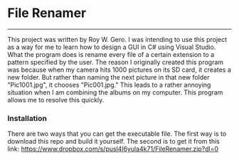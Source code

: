 # File Renamer
----
This project was written by Roy W. Gero. I was intending to use this project as a way for me to learn how to design a GUI in C# using Visual Studio. What the program does is rename every file of a certain extension to a pattern specified by the user. The reason I originally created this program was because when my camera hits 1000 pictures on its SD card, it creates a new folder. But rather than naming the next picture in that new folder "Pic1001.jpg", it chooses "Pic001.jpg." This leads to a rather annoying situation when I am combining the albums on my computer. This program allows me to resolve this quickly.

### Installation
There are two ways that you can get the executable file. The first way is to download this repo and build it yourself. The second is to get it from this link: https://www.dropbox.com/s/pusl4l6yula4k71/FileRenamer.zip?dl=0

